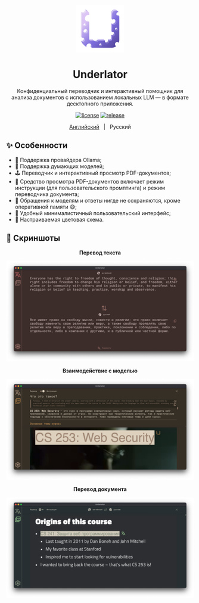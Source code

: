 <p align="center">
    <img src="./logo.png" width="128" height="128">
</p>

<h1 align="center">Underlator</h1>

<div align="center">

Конфиденциальный переводчик и интерактивный помощник для анализа документов с использованием локальных LLM — в формате десктопного приложения.

[![license][license-image]][license-url]
[![release][release-image]][release-url]

[Английский](README.md) &nbsp;&nbsp;|&nbsp;&nbsp; Русский

[license-image]: https://img.shields.io/badge/license-MIT-7D6EDE.svg

[license-url]: https://github.com/Sengeer/underlator/blob/main/LICENSE

[release-image]: https://img.shields.io/github/v/release/underlator/underlator.svg

[release-url]: https://github.com/Sengeer/underlator/releases/latest

</div>

## ✨ Особенности

- 🦙 Поддержка провайдера Ollama;
- 🤔 Поддержка думающих моделей;
- 🕹️ Переводчик и интерактивный просмотр PDF-документов;
- 📄 Средство просмотра PDF-документов включает режим инструкции (для пользовательского промптинга) и режим переводчика документа;
- 🤫 Обращения к моделям и ответы нигде не сохраняются, кроме оперативной памяти 😅;
- 📲 Удобный минималистичный пользовательский интерфейс;
- 🎨 Настраиваемая цветовая схема.

## 📸 Скриншоты

<div align="center">

**Перевод текста**

![перевод_текста](screenshots/перевод_текста.png)

**Взаимодействие с моделью**

![взаимодействие_с_моделью](screenshots/взаимодействие_с_моделью.png)

**Перевод документа**

![перевод_документа](screenshots/перевод_документа.png)

</div>